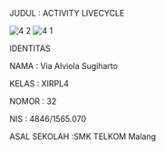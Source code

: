 JUDUL : ACTIVITY LIVECYCLE

![4 2](https://cloud.githubusercontent.com/assets/22119180/19221472/4abea8a0-8e6e-11e6-9d20-67b1be480529.png)
![4 1](https://cloud.githubusercontent.com/assets/22119180/19221473/4ac7e9c4-8e6e-11e6-9048-bfe74335607a.png)

IDENTITAS

NAMA : Via Alviola Sugiharto

KELAS : XIRPL4

NOMOR : 32

NIS : 4846/1565.070

ASAL SEKOLAH :SMK TELKOM Malang
